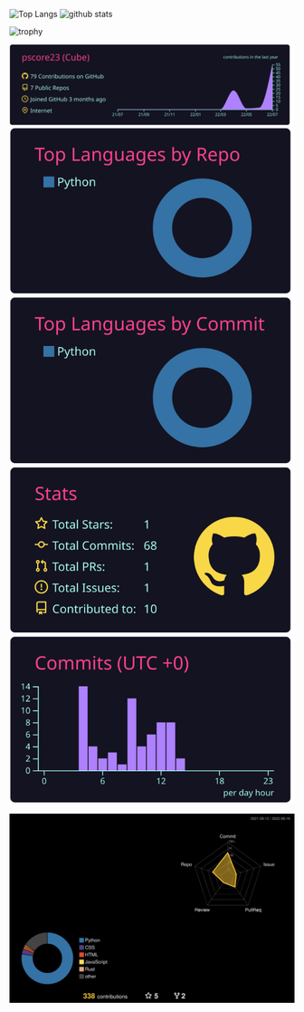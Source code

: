 <p align="left"> 
  <img alt="Top Langs" height="150px" src="https://github-readme-stats.vercel.app/api/top-langs/?username=pscore23&show_icons=true&theme=onedark&layout=compact" />
  <img alt="github stats" height="150px" src="https://github-readme-stats.vercel.app/api?username=pscore23&theme=onedark&show_icons=ture" />
</p>

![trophy](https://github-profile-trophy.vercel.app/?username=pscore23&theme=onedark&column=7
)

[![](https://raw.githubusercontent.com/pscore23/pscore23/main/profile-summary-card-output/radical/0-profile-details.svg)](https://github.com/vn7n24fzkq/github-profile-summary-cards)
[![](https://raw.githubusercontent.com/pscore23/pscore23/main/profile-summary-card-output/radical/1-repos-per-language.svg)](https://github.com/vn7n24fzkq/github-profile-summary-cards) [![](https://raw.githubusercontent.com/pscore23/pscore23/main/profile-summary-card-output/radical/2-most-commit-language.svg)](https://github.com/vn7n24fzkq/github-profile-summary-cards)
[![](https://raw.githubusercontent.com/pscore23/pscore23/main/profile-summary-card-output/radical/3-stats.svg)](https://github.com/vn7n24fzkq/github-profile-summary-cards) [![](https://raw.githubusercontent.com/pscore23/pscore23/main/profile-summary-card-output/radical/4-productive-time.svg)](https://github.com/vn7n24fzkq/github-profile-summary-cards)

![](./profile-3d-contrib/profile-night-rainbow.svg)
